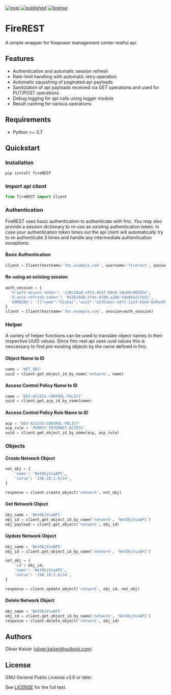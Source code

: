 [![pypi](https://img.shields.io/pypi/v/fireREST)](https://developer.cisco.com/codeexchange/github/repo/kaisero/fireREST) [![published](https://static.production.devnetcloud.com/codeexchange/assets/images/devnet-published.svg)](https://developer.cisco.com/codeexchange/github/repo/kaisero/fireREST) [![license](https://img.shields.io/badge/license-GPL%20v3.0-brightgreen.svg)](https://github.com/kaisero/fireREST/blob/master/LICENSE)


# FireREST

A simple wrapper for firepower management center restful api.

## Features

* Authentication and automatic session refresh
* Rate-limit handling with automatic retry operation
* Automatic squashing of paginated api payloads
* Sanitization of api payloads received via GET operations and used for PUT/POST operations
* Debug logging for api calls using logger module
* Result caching for various operations

## Requirements

* Python >= 3.7

## Quickstart

### Installation

```bash
pip install fireREST
```

### Import api client

```python
from fireREST import Client
```

### Authentication

FireREST uses basic authentication to authenticate with fmc. You may also provide a session dictionary
to re-use an existing authentication token. In case your authentication token times out the api client
will automatically try to re-authenticate 3 times and handle any intermediate authentication exceptions.

#### Basic Authentication

```python
client = Client(hostname='fmc.example.com', username='firerest', password='Cisco123')
```

#### Re-using an existing session

```python
auth_session = {
  'X-auth-access-token': 'c26c28a0-c871-454f-b8e0-18c60c00562e',
  'X-auth-refresh-token': '9d381948-2fde-47d0-a28b-f4b0bb21fe81',
  'DOMAINS': '[{"name":"Global","uuid":"e276abec-e0f2-11e3-8169-6d9ed49b625f"}, {"name":"Global/Devel","uuid":"61e913a3-4bd6-7bde-54b6-000000000000"}]',
}
client = Client(hostname='fmc.example.com', session=auth_session)
```

### Helper

A variety of helper functions can be used to translate object names to their respective UUID values. Since fmc rest api uses uuid values this is neccessary
to find pre-existing objects by the name defined in fmc.

#### Object Name to ID

```python
name = 'NET_OBJ'
uuid = client.get_object_id_by_name('network', name)
```

#### Access Control Policy Name to ID

```python
name = 'DEV-ACCESS-CONTROL-POLICY'
uuid = client.get_acp_id_by_name(name)
```

#### Access Control Policy Rule Name to ID

```python
acp = 'DEV-ACCESS-CONTROL-POLICY'
acp_rule = 'PERMIT-INTERNET-ACCESS'
uuid = client.get_object_id_by_name(acp, acp_rule)
```

### Objects

#### Create Network Object

```python
net_obj = {
    'name': 'NetObjViaAPI',
    'value': '198.18.1.0/24',
}

response = client.create_object('network', net_obj)
```

#### Get Network Object

```python
obj_name = 'NetObjViaAPI'
obj_id = client.get_object_id_by_name('network', 'NetObjViaAPI')
obj_payload = client.get_object('network', obj_id)
```

#### Update Network Object

```python
obj_name = 'NetObjViaAPI'
obj_id = client.get_object_id_by_name('network', 'NetObjViaAPI')

net_obj = {
    'id': obj_id,
    'name': 'NetObjViaAPI',
    'value': '198.18.2.0/24',
}

response = client.update_object('network', obj_id, net_obj)
```

#### Delete Network Object

```python
obj_name = 'NetObjViaAPI'
obj_id = client.get_object_id_by_name('network', 'NetObjViaAPI')
response = client.delete_object('network', obj_id)
```


## Authors

Oliver Kaiser (oliver.kaiser@outlook.com)

## License

GNU General Public License v3.0 or later.

See [LICENSE](LICENSE) for the full text.
